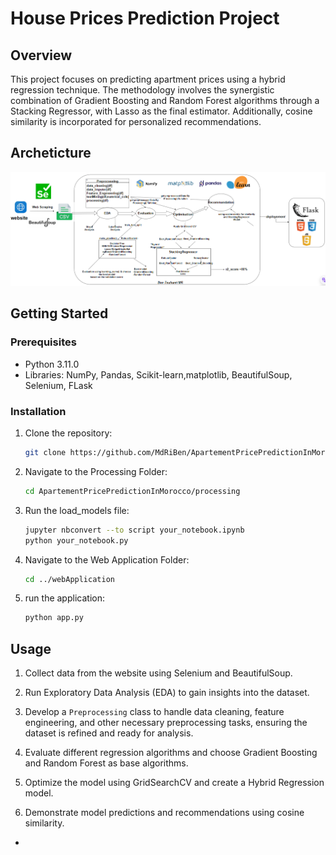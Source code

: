 # House Prices Prediction Project

## Overview

This project focuses on predicting apartment prices using a hybrid regression technique. The methodology involves the synergistic combination of Gradient Boosting and Random Forest algorithms through a Stacking Regressor, with Lasso as the final estimator. Additionally, cosine similarity is incorporated for personalized recommendations.

## Archeticture

![Alt Text](/images/ml.PNG)


## Getting Started

### Prerequisites

- Python 3.11.0
- Libraries: NumPy, Pandas, Scikit-learn,matplotlib, BeautifulSoup, Selenium, FLask

### Installation
1. Clone the repository:

   ```bash
   git clone https://github.com/MdRiBen/ApartementPricePredictionInMorocco.git

2. Navigate to the Processing Folder:
    ```bash
    cd ApartementPricePredictionInMorocco/processing

3. Run the load_models file:

    ```bash
    jupyter nbconvert --to script your_notebook.ipynb
    python your_notebook.py

4. Navigate to the Web Application Folder:

    ```bash
    cd ../webApplication

5. run the application:
    ```bash
    python app.py


## Usage

1. Collect data from the website using Selenium and BeautifulSoup.

2. Run Exploratory Data Analysis (EDA) to gain insights into the dataset.

3. Develop a `Preprocessing` class to handle data cleaning, feature engineering, and other necessary preprocessing tasks, ensuring the dataset is refined and   ready for analysis.

4. Evaluate different regression algorithms and choose Gradient Boosting and Random Forest as base algorithms.

5. Optimize the model using GridSearchCV and create a Hybrid Regression model.

6. Demonstrate model predictions and recommendations using cosine similarity.

-